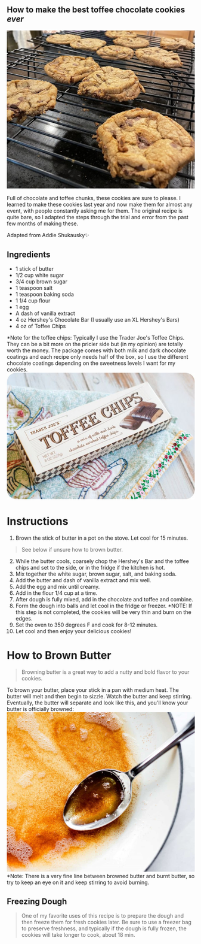 
## How to make the best toffee chocolate cookies _ever_

![cookie](cookie.jpg)

Full of chocolate and toffee chunks, these cookies are sure to please. I learned to make these cookies last year and now make them for almost any event, with people constantly asking me for them. The original recipe is quite bare, so I adapted the steps through the trial and error from the past few months of making these. 




Adapted from Addie Shukausky✨

## Ingredients

- 1 stick of butter
- 1/2 cup white sugar
- 3/4 cup brown sugar
- 1 teaspoon salt
- 1 teaspoon baking soda
- 1 1/4 cup flour
- 1 egg
- A dash of vanilla extract
- 4 oz Hershey's Chocolate Bar (I usually use an XL Hershey's Bars)
- 4 oz of Toffee Chips 

*Note for the toffee chips:
Typically I use the Trader Joe's Toffee Chips. They can be a bit more on the pricier side but (in my opinion) are totally worth the money. The package comes with both milk and dark chocolate coatings and each recipe only needs half of the box, so I use the different chocolate coatings depending on the sweetness levels I want for my cookies.
![Trader Joe's Toffee](toffee.jpg)

# Instructions
1) Brown the stick of butter in a pot on the stove. Let cool for 15 minutes. 
>See below if unsure how to brown butter.
2) While the butter cools, coarsely chop the Hershey's Bar and the toffee chips and set to the side, or in the fridge if the kitchen is hot. 
2) Mix together the white sugar, brown sugar, salt, and baking soda.
2) Add the butter and dash of vanilla extract and mix well.
3) Add the egg and mix until creamy.
4) Add in the flour 1/4 cup at a time.
6) After dough is fully mixed, add in the chocolate and toffee and combine.
7) Form the dough into balls and let cool in the fridge or freezer. *NOTE: If this step is not completed, the cookies will be very thin and burn on the edges.
8) Set the oven to 350 degrees F and cook for 8-12 minutes. 
9) Let cool and then enjoy your delicious cookies!

# How to Brown Butter
> Browning butter is a great way to add a nutty and bold flavor to your cookies.

To brown your butter, place your stick in a pan with medium heat. The butter will melt and then begin to sizzle. Watch the butter and keep stirring. Eventually, the butter will separate and look like this, and you'll know your butter is officially browned:
![Browned](browned.jpg)
*Note: There is a very fine line between browned butter and burnt butter, so try to keep an eye on it and keep stirring to avoid burning.

## Freezing Dough
> One of my favorite uses of this recipe is to prepare the dough and then freeze them for fresh cookies later. Be sure to use a freezer bag to preserve freshness, and typically if the dough is fully frozen, the cookies will take longer to cook, about 18 min.
